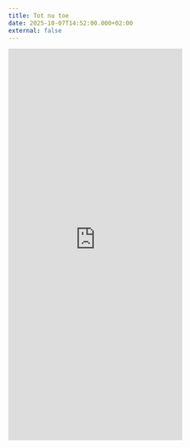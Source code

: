 ```yaml
---
title: Tot nu toe
date: 2025-10-07T14:52:00.000+02:00
external: false
---
```

<iframe style="border: 0; width: 350px; height: 786px;" src="https://bandcamp.com/EmbeddedPlayer/album=483586816/size=large/bgcol=ffffff/linkcol=0687f5/transparent=true/" seamless><a href="https://alexdeforce.bandcamp.com/album/tot-nu-toe">Tot nu toe by Alex Deforce</a></iframe>
